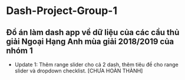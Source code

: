# Dash-Project-Group-1
## Đồ án làm dash app về dữ liệu của các cầu thủ giải Ngoại Hạng Anh mùa giải 2018/2019 của nhóm 1
- Update 1: Thêm range slider cho cả 2 dash, thêm tiêu đề cho range slider và dropdown checklist. [CHƯA HOÀN THÀNH]
